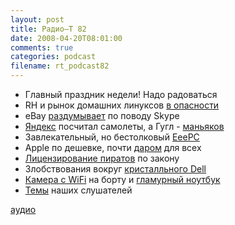 ```yaml
---
layout: post
title: Радио–Т 82
date: 2008-04-20T08:01:00
comments: true
categories: podcast
filename: rt_podcast82
---
```


- Главный праздник недели! Надо радоваться
- RH и рынок домашних линуксов [в опасности](http://soft.compulenta.ru/354858/)
- eBay [раздумывает](http://business.compulenta.ru/354864/) по поводу Skype
- [Яндекс](http://net.compulenta.ru/354540/) посчитал самолеты, а Гугл - [маньяков](http://net.compulenta.ru/354472/)
- Завлекательный, но бестолковый [EeePC](http://hard.compulenta.ru/354765/)
- Apple по дешевке, почти [даром](http://hard.compulenta.ru/354429/) для всех
- [Лицензирование пиратов](http://habrahabr.ru/blog/lenta/40118.html) по закону
- Злобствования вокруг [кристалльного Dell](http://www.engadget.com/2008/04/18/dells-22-inch-crystal-lcd-monitor-gets-reviewed-panned/)
- [Камера с WiFi](http://itc.ua/node/31184) на борту и [гламурный ноутбук](http://www.engadget.com/2008/04/15/lenovos-ideapad-u110-coming-soon-to-the-us/)
- [Темы](http://radio-t.com/temi_dlja_vipuskov/temyi-dlya-82/) наших слушателей

[аудио](http://cdn.radio-t.com/rt_podcast82.mp3)
<audio src="http://cdn.radio-t.com/rt_podcast82.mp3" preload="none"></audio>

